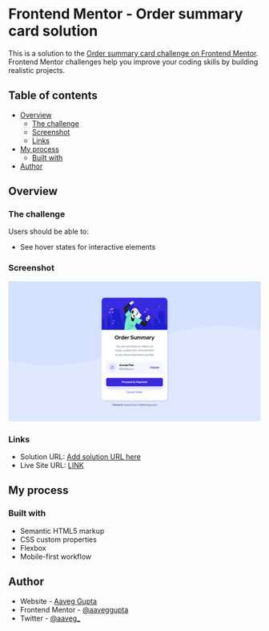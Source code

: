 # Frontend Mentor - Order summary card solution

This is a solution to the [Order summary card challenge on Frontend Mentor](https://www.frontendmentor.io/challenges/order-summary-component-QlPmajDUj). Frontend Mentor challenges help you improve your coding skills by building realistic projects. 

## Table of contents

- [Overview](#overview)
  - [The challenge](#the-challenge)
  - [Screenshot](#screenshot)
  - [Links](#links)
- [My process](#my-process)
  - [Built with](#built-with)
- [Author](#author)


## Overview

### The challenge

Users should be able to:

- See hover states for interactive elements

### Screenshot

![Desktop Version](/images/screenshot2.png)

### Links

- Solution URL: [Add solution URL here](https://your-solution-url.com)
- Live Site URL: [LINK](https://aaveggupta.github.io/Frontend-Mentor---Order-summary-card-solution/)

## My process

### Built with

- Semantic HTML5 markup
- CSS custom properties
- Flexbox
- Mobile-first workflow


## Author

- Website - [Aaveg Gupta](https://www.aaveggupta.in/)
- Frontend Mentor - [@aaveggupta](https://www.frontendmentor.io/profile/aaveggupta)
- Twitter - [@aaveg_](https://twitter.com/aaveg_)
